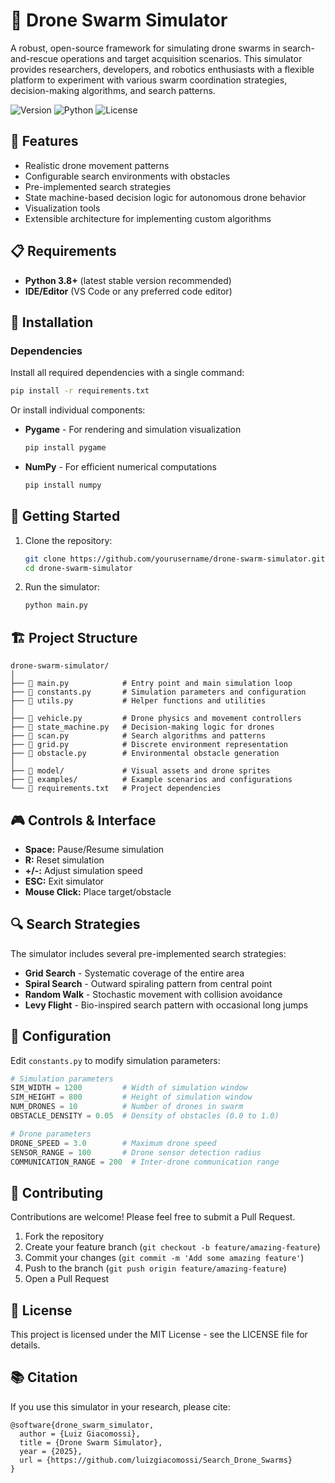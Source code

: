 # 🚁 Drone Swarm Simulator

A robust, open-source framework for simulating drone swarms in search-and-rescue operations and target acquisition scenarios. This simulator provides researchers, developers, and robotics enthusiasts with a flexible platform to experiment with various swarm coordination strategies, decision-making algorithms, and search patterns.

![Version](https://img.shields.io/badge/version-1.0.0-blue)
![Python](https://img.shields.io/badge/python-3.8%2B-brightgreen)
![License](https://img.shields.io/badge/license-MIT-green)

## 🎯 Features

- Realistic drone  movement patterns
- Configurable search environments with obstacles
- Pre-implemented search strategies
- State machine-based decision logic for autonomous drone behavior
- Visualization tools
- Extensible architecture for implementing custom algorithms

## 📋 Requirements

- **Python 3.8+** (latest stable version recommended)
- **IDE/Editor** (VS Code or any preferred code editor)

## 🔧 Installation

### Dependencies

Install all required dependencies with a single command:

```bash
pip install -r requirements.txt
```

Or install individual components:

- **Pygame** - For rendering and simulation visualization
  ```bash
  pip install pygame
  ```

- **NumPy** - For efficient numerical computations
  ```bash
  pip install numpy
  ```

## 🚀 Getting Started

1. Clone the repository:
   ```bash
   git clone https://github.com/yourusername/drone-swarm-simulator.git
   cd drone-swarm-simulator
   ```

2. Run the simulator:
   ```bash
   python main.py
   ```

## 🏗️ Project Structure

```
drone-swarm-simulator/
│
├── 📄 main.py            # Entry point and main simulation loop
├── 📄 constants.py       # Simulation parameters and configuration
├── 📄 utils.py           # Helper functions and utilities
│
├── 📄 vehicle.py         # Drone physics and movement controllers
├── 📄 state_machine.py   # Decision-making logic for drones
├── 📄 scan.py            # Search algorithms and patterns
├── 📄 grid.py            # Discrete environment representation
├── 📄 obstacle.py        # Environmental obstacle generation
│
├── 📁 model/             # Visual assets and drone sprites
├── 📁 examples/          # Example scenarios and configurations
└── 📄 requirements.txt   # Project dependencies
```

## 🎮 Controls & Interface

- **Space:** Pause/Resume simulation
- **R:** Reset simulation
- **+/-:** Adjust simulation speed
- **ESC:** Exit simulator
- **Mouse Click:** Place target/obstacle

## 🔍 Search Strategies

The simulator includes several pre-implemented search strategies:

- **Grid Search** - Systematic coverage of the entire area
- **Spiral Search** - Outward spiraling pattern from central point
- **Random Walk** - Stochastic movement with collision avoidance
- **Levy Flight** - Bio-inspired search pattern with occasional long jumps

## 🔧 Configuration

Edit `constants.py` to modify simulation parameters:

```python
# Simulation parameters
SIM_WIDTH = 1200         # Width of simulation window
SIM_HEIGHT = 800         # Height of simulation window
NUM_DRONES = 10          # Number of drones in swarm
OBSTACLE_DENSITY = 0.05  # Density of obstacles (0.0 to 1.0)

# Drone parameters
DRONE_SPEED = 3.0        # Maximum drone speed
SENSOR_RANGE = 100       # Drone sensor detection radius
COMMUNICATION_RANGE = 200  # Inter-drone communication range
```

## 🤝 Contributing

Contributions are welcome! Please feel free to submit a Pull Request.

1. Fork the repository
2. Create your feature branch (`git checkout -b feature/amazing-feature`)
3. Commit your changes (`git commit -m 'Add some amazing feature'`)
4. Push to the branch (`git push origin feature/amazing-feature`)
5. Open a Pull Request

## 📜 License

This project is licensed under the MIT License - see the LICENSE file for details.

## 📚 Citation

If you use this simulator in your research, please cite:

```
@software{drone_swarm_simulator,
  author = {Luiz Giacomossi},
  title = {Drone Swarm Simulator},
  year = {2025},
  url = {https://github.com/luizgiacomossi/Search_Drone_Swarms}
}
```
